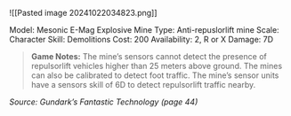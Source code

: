 ![[Pasted image 20241022034823.png]]

Model: Mesonic E-Mag Explosive Mine
Type: Anti-repuslorlift mine
Scale: Character
Skill: Demolitions
Cost: 200
Availability: 2, R or X
Damage: 7D

> **Game Notes:** 
> The mine’s sensors cannot detect the presence of repulsorlift vehicles higher than 25 meters above ground. The mines can also be calibrated to detect foot traffic. The mine’s sensor units have a sensors skill of 6D to detect repulsorlift traffic nearby.

*Source: Gundark’s Fantastic Technology (page 44)*